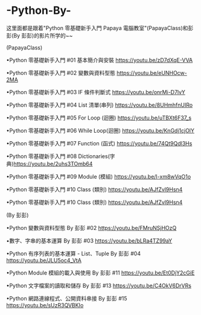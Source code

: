 # -Python-By-
这里面都是跟着"Python 零基礎新手入門 Papaya 電腦教室"(PapayaClass)和彭彭(By 彭彭)的影片所学的~~

(PapayaClass)

•Python 零基礎新手入門 #01 基本簡介與安裝    https://youtu.be/zD7dXqE-VVA

•Python 零基礎新手入門 #02 變數與資料型態    https://youtu.be/eUNHOcw-2MA

•Python 零基礎新手入門 #03 IF 條件判斷式     https://youtu.be/onrMi-D7lvY

•Python 零基礎新手入門 #04 List 清單(串列)   https://youtu.be/8UHmhfnUIRo

•Python 零基礎新手入門 #05 For Loop (迴圈)   https://youtu.be/uTBXt6F37_s

•Python 零基礎新手入門 #06 While Loop(迴圈)  https://youtu.be/KnGdj1cjOlY

•Python 零基礎新手入門 #07 Function (函式)   https://youtu.be/74Qt9Qdl3Hs

•Python 零基礎新手入門 #08 Dictionaries(字典)https://youtu.be/2uhs3TOmb64

•Python 零基礎新手入門 #09 Module (模組)     https://youtu.be/I-xm8wVqO1o

•Python 零基礎新手入門 #10 Class (類別)      https://youtu.be/AJfZvl9Hsn4

•Python 零基礎新手入門 #10 Class (類別)      https://youtu.be/AJfZvl9Hsn4

(By 彭彭)

•Python 變數與資料型態 By 彭彭                   #02 https://youtu.be/FMruNSjHOzQ

•數字、字串的基本運算 By 彭彭                    #03 https://youtu.be/bLRa4TZ99aY

•Python 有序列表的基本運算 - List、Tuple By 彭彭 #04 https://youtu.be/JLU5oc4_VtA

•Python Module 模組的載入與使用 By 彭彭         #11 https://youtu.be/Et0DjY2cGiE

•Python 文字檔案的讀取和儲存 By 彭彭            #13 https://youtu.be/C4OkV6DrVRs

•Python 網路連線程式、公開資料串接 By 彭彭      #15 https://youtu.be/sUzR3QVBKIo
